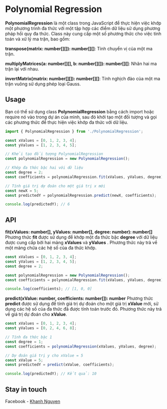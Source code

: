# Polynomial Regression
**PolynomialRegression** là một class trong JavaScript để thực hiện việc khớp một phương trình đa thức với một tập hợp các điểm dữ liệu sử dụng phương pháp hồi quy đa thức. Class này cung cấp một số phương thức cho việc tính toán và xử lý ma trận, bao gồm:

**transpose(matrix: number[][]): number[][]**: Tính chuyển vị của một ma trận.

**multiplyMatrices(a: number[][], b: number[][]): number[][]**: Nhân hai ma trận lại với nhau.

**invertMatrix(matrix: number[][]): number[][]**: Tính nghịch đảo của một ma trận vuông sử dụng phép loại Gauss.

## Usage
Bạn có thể sử dụng class **PolynomialRegression** bằng cách import hoặc require nó vào trong dự án của mình, sau đó khởi tạo một đối tượng và gọi các phương thức để thực hiện việc khớp đa thức với dữ liệu.
```js
import { PolynomialRegression } from './PolynomialRegression';

const xValues = [0, 1, 2, 3, 4];
const yValues = [1, 2, 3, 4, 5];

// Khởi tạo đối tượng PolynomialRegression
const polynomialRegression = new PolynomialRegression();

// Khớp đa thức bậc hai với dữ liệu
const degree = 2;
const coefficients = polynomialRegression.fit(xValues, yValues, degree);

// Tính giá trị dự đoán cho một giá trị x mới
const newX = 5;
const predictedY = polynomialRegression.predict(newX, coefficients);

console.log(predictedY); // 6

```

## API
**fit(xValues: number[], yValues: number[], degree: number): number[]**
Phương thức **fit** được sử dụng để khớp một đa thức bậc **degree** với dữ liệu được cung cấp bởi hai mảng **xValues**  và **yValues** . Phương thức này trả về một mảng chứa các hệ số của đa thức khớp.
```js
const xValues = [0, 1, 2, 3, 4];
const yValues = [1, 2, 3, 4, 5];
const degree = 2;

const polynomialRegression = new PolynomialRegression();
const coefficients = polynomialRegression.fit(xValues, yValues, degree);

console.log(coefficients); // [1, 0, 0]

```

**predict(xValue: number, coefficients: number[]): number**
Phương thức **predict** được sử dụng để tính giá trị dự đoán cho một giá trị **xValue** mới, sử dụng các hệ số của đa thức đã được tính toán trước đó. Phương thức này trả về giá trị dự đoán cho **xValue**.
```js
const xValues = [0, 1, 2, 3, 4];
const yValues = [0, 2, 4, 6, 8];

// Tính đa thức bậc 1
const degree = 1;
const coefficients = polynomialRegression(xValues, yValues, degree);

// Dự đoán giá trị y cho xValue = 5
const xValue = 5;
const predictedY = predict(xValue, coefficients);

console.log(predictedY); // Kết quả: 10

```

## Stay in touch
Facebook - [Khanh Nguyen](https://www.facebook.com/KWalkerNNK)